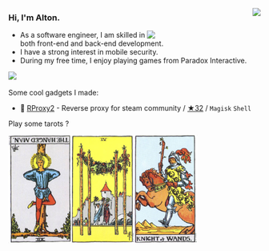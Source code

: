 <img align="right" src="https://busy.moe/badges/2?style=for-the-badge"/></a>

### Hi, I'm **Alton**.

<a href="https://github.com/wuhan005?tab=repositories">
  <img align="right" src="https://github-readme-stats.vercel.app/api?username=Altonhe&count_private=true&show_icons=true&theme=cobalt&hide_border=true" width="45%" />
</a>

- As a software engineer, I am skilled in both front-end and back-end development.
- I have a strong interest in mobile security.
- During my free time, I enjoy playing games from Paradox Interactive.

<img display="block" src="https://visitor-badge.laobi.icu/badge?page_id=Altonhe" />

Some cool gadgets I made:
- 🚂 [RProxy2](https://github.com/Altonhe/RProxy2) - Reverse proxy for steam community / [★32](https://github.com/Altonhe/RProxy2/stargazers) / `Magisk` `Shell`


Play some tarots ?

<div display="block">
<a href="https://thearcanagame.fandom.com/wiki/Tarot_Deck" target="_blank">
<img style="transform: rotate(180deg);" src="https://raw.githubusercontent.com/Altonhe/Altonhe/master/tarot/maj12.jpg" width="25%" /><img src="https://raw.githubusercontent.com/Altonhe/Altonhe/master/tarot/wands04.jpg" width="25%" /><img src="https://raw.githubusercontent.com/Altonhe/Altonhe/master/tarot/wands12.jpg" width="25%" />
</a>
</div> 
